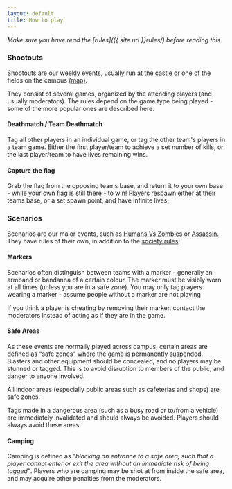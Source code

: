 ```yaml
---
layout: default
title: How to play
---
```


*Make sure you have read the [rules]({{ site.url }}rules/) before reading this.*

### Shootouts

Shootouts are our weekly events, usually run at the castle or one of the fields on the campus [(map)](http://goo.gl/maps/RpXkU).

They consist of several games, organized by the attending players (and usually moderators). The rules depend on the game type being played - some of the more popular ones are described here.

#### Deathmatch / Team Deathmatch

Tag all other players in an individual game, or tag the other team's players in a team game. Either the first player/team to achieve a set number of kills, or the last player/team to have lives remaining wins.

#### Capture the flag

Grab the flag from the opposing teams base, and return it to your own base - while your own flag is still there - to win! Players respawn either at their teams base, or a set spawn point, and have infinite lives.

### Scenarios

Scenarios are our major events, such as [Humans Vs Zombies](http://humansvszombies.org/) or [Assassin](https://en.wikipedia.org/wiki/Assassin_%28game%29). They have rules of their own, in addition to the [society rules](/rules/).

#### Markers

Scenarios often distinguish between teams with a marker - generally an armband or bandanna of a certain colour. The marker must be visibly worn at all times (unless you are in a safe zone). You may only tag players wearing a marker - assume people without a marker are not playing

If you think a player is cheating by removing their marker, contact the moderators instead of acting as if they are in the game.

#### Safe Areas

As these events are normally played across campus, certain areas are defined as &quot;safe zones&quot; where the game is permanently suspended. Blasters and other equipment should be concealed, and no players may be stunned or tagged. This is to avoid disruption to members of the public, and danger to anyone involved.

All indoor areas (especially public areas such as cafeterias and shops) are safe zones. 
		
Tags made in a dangerous area (such as a busy road or to/from a vehicle) are immediately invalidated and should always be avoided. Players should always avoid these areas.

#### Camping

Camping is defined as *&quot;blocking an entrance to a safe area, such that a player cannot enter or exit the area without an immediate risk of being tagged&quot;*. Players who are camping may be shot at from inside the safe area, and may acquire other penalties from the moderators.
